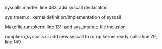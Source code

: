 

syscalls.master:
line 483, add syscall declaration

sys_tmem.c:
kernel definition/implementation of syscall

Makefile.rumpkern:
line 131: add sys_tmem.c file inclusion

rumpkern_syscalls.c:
add new syscall to rump kernel ready calls:
line 79, line 149
